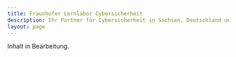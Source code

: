```yaml
---
title: Fraunhofer Lernlabor Cybersicherheit
description: Ihr Partner für Cybersicherheit in Sachsen, Deutschland und der Welt.
layout: page
---
```


Inhalt in Bearbeitung.